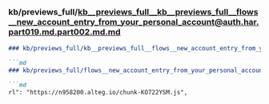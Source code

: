 ### kb/previews_full/kb__previews_full__kb__previews_full__flows__new_account_entry_from_your_personal_account@auth.har.part019.md.part002.md.md

```md
### kb/previews_full/kb__previews_full__flows__new_account_entry_from_your_personal_account@auth.har.part019.md.part002.md

```md
### kb/previews_full/flows__new_account_entry_from_your_personal_account@auth.har.part019.md (part 002)

```md
rl": "https://n958200.alteg.io/chunk-KO722YSM.js",
                                
```

```

```

```
